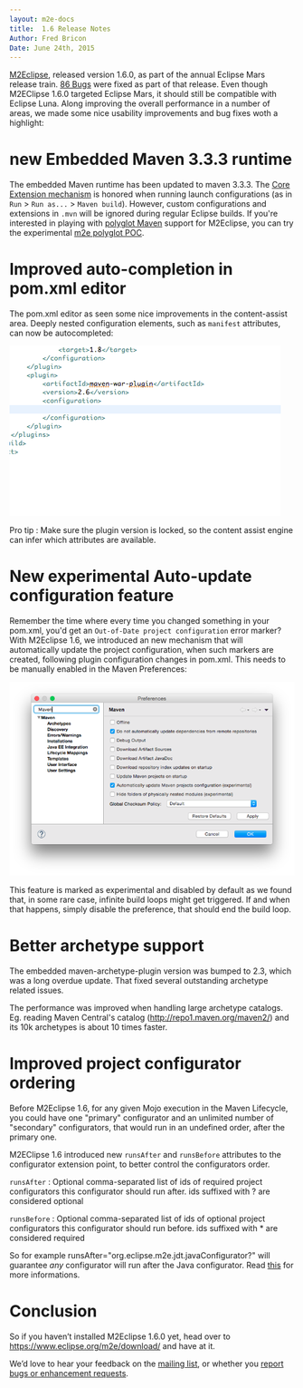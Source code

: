```yaml
---
layout: m2e-docs
title:  1.6 Release Notes
Author: Fred Bricon
Date: June 24th, 2015
---
```


[M2Eclipse](https://www.eclipse.org/m2e), released version 1.6.0, as part of the
annual Eclipse Mars release train. [86 Bugs](https://bugs.eclipse.org/bugs/buglist.cgi?bug_status=RESOLVED&bug_status=VERIFIED&bug_status=CLOSED&list_id=12090411&product=m2e&query_format=advanced&target_milestone=1.6.0%2FMars%20M1&target_milestone=1.6.0%2FMars%20M2&target_milestone=1.6.0%2FMars%20M3&target_milestone=1.6.0%2FMars%20M4&target_milestone=1.6.0%2FMars%20M5&target_milestone=1.6.0%2FMars%20M6&target_milestone=1.6.0%2FMars%20M7&target_milestone=1.6.0%2FMars%20RC1&target_milestone=1.6.0%2FMars%20RC2) were fixed as part of that release. Even though M2EClipse 1.6.0 targeted Eclipse Mars, it should still be compatible with Eclipse Luna. Along improving the overall performance in a number of areas, we made some nice usability improvements and bug fixes woth a highlight:

# new Embedded Maven 3&#46;3&#46;3 runtime

  The embedded Maven runtime has been updated to maven 3.3.3. The [Core Extension mechanism](http://blog.soebes.de/blog/2015/03/17/apache-maven-3-dot-3-1-features/) is honored when running launch configurations (as in `Run` > `Run as...` > `Maven build`). However, custom configurations and extensions in `.mvn` will be ignored during regular Eclipse builds. If you're interested in playing with [polyglot Maven](http://takari.io/2015/03/19/polyglot-maven.html) support for M2Eclipse, you can try the experimental [m2e polyglot POC](https://github.com/jbosstools/m2e-polyglot-poc).


# Improved auto&#45;completion in pom&#46;xml editor

  The pom.xml editor as seen some nice improvements in the content-assist area. Deeply nested configuration elements, such as `manifest` attributes, can now be autocompleted:

![X](images/content-assist.gif)

  Pro tip : Make sure the plugin version is locked, so the content assist engine can infer which attributes are available.

# New experimental Auto&#45;update configuration feature

  Remember the time where every time you changed something in your pom.xml, you'd get an `Out-of-Date project configuration` error marker? With M2Eclipse 1.6, we introduced an new mechanism that will automatically update the project configuration, when such markers are created, following plugin configuration changes in pom.xml. This needs to be manually enabled in the Maven Preferences:

  ![X](images/auto-update-pref.png)

  This feature is marked as experimental and disabled by default as we found that, in some rare case, infinite build loops might get triggered. If and when that happens, simply disable the preference, that should end the build loop.

# Better archetype support

  The embedded maven-archetype-plugin version was bumped to 2.3, which was a long overdue update. That fixed several outstanding archetype related issues.

  The performance was improved when handling large archetype catalogs. Eg. reading Maven Central's catalog (http://repo1.maven.org/maven2/) and its 10k archetypes is about 10 times faster.

# Improved project configurator ordering
Before M2Eclipse 1.6, for any given Mojo execution in the Maven Lifecycle, you could have one "primary" configurator and an unlimited number of "secondary" configurators, that would run in an undefined order, after the primary one.

M2EClipse 1.6 introduced new `runsAfter` and `runsBefore` attributes to the configurator extension point, to better control the configurators order.

`runsAfter` : Optional comma-separated list of ids of required project configurators this configurator should run after.
ids suffixed with ? are considered optional

`runsBefore` : Optional comma-separated list of ids of optional project configurators this configurator should run before.
ids suffixed with * are considered required

So for example runsAfter="org.eclipse.m2e.jdt.javaConfigurator?" will guarantee *any* configurator will run after the Java configurator. Read [this](https://bugs.eclipse.org/bugs/show_bug.cgi?id=449495#c1) for more informations.

# Conclusion

So if you haven’t installed M2Eclipse 1.6.0 yet, head over to https://www.eclipse.org/m2e/download/ and have at it.

We’d love to hear your feedback on the [mailing list](https://dev.eclipse.org/mailman/listinfo/m2e-users), or whether you [report bugs or enhancement requests](https://bugs.eclipse.org/bugs/enter_bug.cgi?product=m2e).
